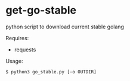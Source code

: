 # get-go-stable
python script to download current stable golang

Requires:
  - requests

Usage:
```bash
$ python3 go_stable.py [-o OUTDIR]
```
